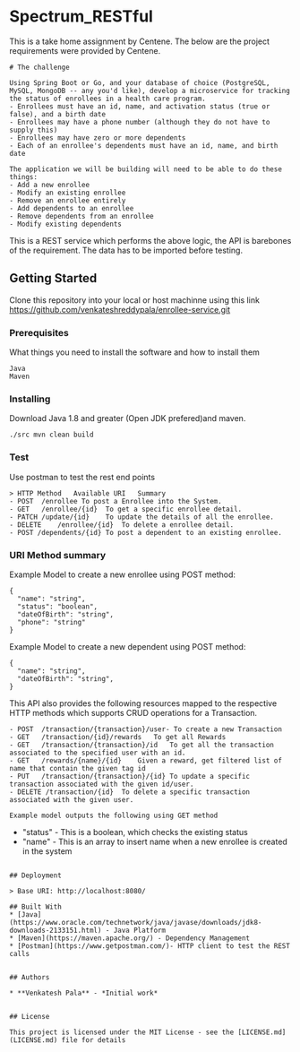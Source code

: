 # Spectrum_RESTful

This is a take home assignment by Centene. The below are the project requirements were provided by Centene. 
```
# The challenge

Using Spring Boot or Go, and your database of choice (PostgreSQL, MySQL, MongoDB -- any you'd like), develop a microservice for tracking the status of enrollees in a health care program.
- Enrollees must have an id, name, and activation status (true or false), and a birth date
- Enrollees may have a phone number (although they do not have to supply this)
- Enrollees may have zero or more dependents
- Each of an enrollee's dependents must have an id, name, and birth date

The application we will be building will need to be able to do these things:
- Add a new enrollee
- Modify an existing enrollee
- Remove an enrollee entirely
- Add dependents to an enrollee
- Remove dependents from an enrollee
- Modify existing dependents
```

This is a REST service which performs the above logic, the API is barebones of the requirement. The data has to be imported before testing.

## Getting Started

Clone this repository into your local or host machinne using this link https://github.com/venkateshreddypala/enrollee-service.git

### Prerequisites

What things you need to install the software and how to install them

```
Java
Maven
```

### Installing

 Download Java 1.8 and greater (Open JDK prefered)and maven.

```
./src mvn clean build
```

### Test
Use postman to test the rest end points

```
> HTTP Method	Available URI	Summary
- POST	/enrollee To post a Enrollee into the System.
- GET	/enrollee/{id}	To get a specific enrollee detail.
- PATCH	/update/{id}	To update the details of all the enrollee.
- DELETE	/enrollee/{id}	To delete a enrollee detail.
- POST /dependents/{id} To post a dependent to an existing enrollee.
```

### URI Method summary

Example Model to create a new enrollee using POST method:

```
{
  "name": "string",
  "status": "boolean",
  "dateOfBirth": "string",
  "phone": "string"
}
```
Example Model to create a new dependent using POST method:

```
{
  "name": "string",
  "dateOfBirth": "string",
}
```
This API also provides the following resources mapped to the respective HTTP methods which supports CRUD operations for a Transaction.
```
- POST	/transaction/{transaction}/user- To create a new Transaction
- GET	/transaction/{id}/rewards	To get all Rewards
- GET	/transaction/{transaction}/id	To get all the transaction associated to the specified user with an id.
- GET	/rewards/{name}/{id}	Given a reward, get filtered list of name that contain the given tag id
- PUT	/transaction/{transaction}/{id}	To update a specific transaction associated with the given id/user.
- DELETE /transaction/{id}	To delete a specific transaction associated with the given user.
```


```
Example model outputs the following using GET method
```
- "status" - This is a boolean, which checks the existing status
- "name" - This is an array to insert name when a new enrollee is created in the system


```

## Deployment

> Base URI: http://localhost:8080/

## Built With
* [Java] (https://www.oracle.com/technetwork/java/javase/downloads/jdk8-downloads-2133151.html) - Java Platform
* [Maven](https://maven.apache.org/) - Dependency Management
* [Postman](https://www.getpostman.com/)- HTTP client to test the REST calls


## Authors

* **Venkatesh Pala** - *Initial work* 


## License

This project is licensed under the MIT License - see the [LICENSE.md](LICENSE.md) file for details

